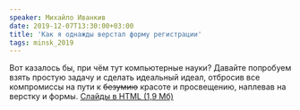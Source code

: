 ```yaml
---
speaker: Михайло Иванкив
date: 2019-12-07T13:30:00+03:00
title: 'Как я однажды верстал форму регистрации'
tags: minsk_2019
---
```


Вот казалось бы, при чём тут компьютерные науки? Давайте попробуем взять
простую задачу и сделать идеальный идеал, отбросив все компромиссы на пути к
<del>безумию</del> красоте и просвещению, наплевав на верстку и формы.
<a href="https://wsd.events/2019/12/07/pres/registration-form/">Слайды в HTML (1,9 Мб)</a>
